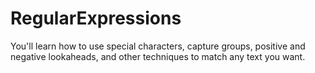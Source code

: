 # RegularExpressions
 You'll learn how to use special characters, capture groups, positive and negative lookaheads, and other techniques to match any text you want.
